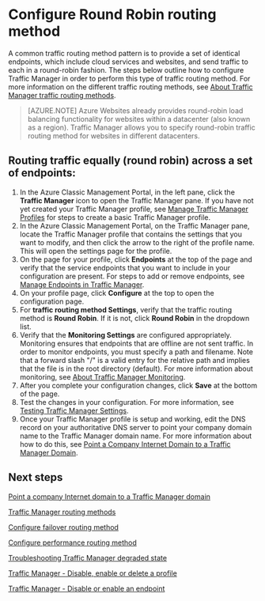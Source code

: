 <properties
   pageTitle="Configure Traffic Manager round robin traffic routing method | Azure"
   description="This article will help you configure round robin load balancing for your Traffic Manager endpoints."
   services="traffic-manager"
   documentationCenter=""
   authors="joaoma"
   manager="carmonm"
   editor="tysonn" />
<tags
	ms.service="traffic-manager"
	ms.date="03/17/2016"
	wacn.date=""/>

# Configure Round Robin routing method

A common traffic routing method pattern is to provide a set of identical endpoints, which include cloud services and websites, and send traffic to each in a round-robin fashion. The steps below outline how to configure Traffic Manager in order to perform this type of traffic routing method. For more information on the different traffic routing methods, see [About Traffic Manager traffic routing methods](/documentation/articles/traffic-manager-routing-methods/).

>[AZURE.NOTE] Azure Websites already provides round-robin load balancing functionality for websites within a datacenter (also known as a region). Traffic Manager allows you to specify round-robin traffic routing method for websites in different datacenters.

## Routing traffic equally (round robin) across a set of endpoints:

1. In the Azure Classic Management Portal, in the left pane, click the **Traffic Manager** icon to open the Traffic Manager pane. If you have not yet created your Traffic Manager profile, see [Manage Traffic Manager Profiles](/documentation/articles/traffic-manager-manage-profiles/) for steps to create a basic Traffic Manager profile.
2. In the Azure Classic Management Portal, on the Traffic Manager pane, locate the Traffic Manager profile that contains the settings that you want to modify, and then click the arrow to the right of the profile name. This will open the settings page for the profile.
3. On the page for your profile, click **Endpoints** at the top of the page and verify that the service endpoints that you want to include in your configuration are present. For steps to add or remove endpoints, see [Manage Endpoints in Traffic Manager](/documentation/articles/traffic-manager-endpoints/).
4. On your profile page, click **Configure** at the top to open the configuration page.
5. For **traffic routing method Settings**, verify that the traffic routing method is **Round Robin**. If it is not, click **Round Robin** in the dropdown list.
6. Verify that the **Monitoring Settings** are configured appropriately. Monitoring ensures that endpoints that are offline are not sent traffic. In order to monitor endpoints, you must specify a path and filename. Note that a forward slash "/" is a valid entry for the relative path and implies that the file is in the root directory (default). For more information about monitoring, see [About Traffic Manager Monitoring](/documentation/articles/traffic-manager-monitoring/).
7. After you complete your configuration changes, click **Save** at the bottom of the page.
8. Test the changes in your configuration. For more information, see [Testing Traffic Manager Settings](/documentation/articles/traffic-manager-testing-settings/).
9. Once your Traffic Manager profile is setup and working, edit the DNS record on your authoritative DNS server to point your company domain name to the Traffic Manager domain name. For more information about how to do this, see [Point a Company Internet Domain to a Traffic Manager Domain](/documentation/articles/traffic-manager-point-internet-domain/).

## Next steps


[Point a company Internet domain to a Traffic Manager domain](/documentation/articles/traffic-manager-point-internet-domain/)

[Traffic Manager routing methods](/documentation/articles/traffic-manager-routing-methods/)

[Configure failover routing method](/documentation/articles/traffic-manager-configure-failover-routing-method/)

[Configure performance routing method](/documentation/articles/traffic-manager-configure-performance-routing-method/)

[Troubleshooting Traffic Manager degraded state](/documentation/articles/traffic-manager-troubleshooting-degraded/)

[Traffic Manager - Disable, enable or delete a profile](/documentation/articles/disable-enable-or-delete-a-profile/)

[Traffic Manager - Disable or enable an endpoint](/documentation/articles/disable-or-enable-an-endpoint/)

 